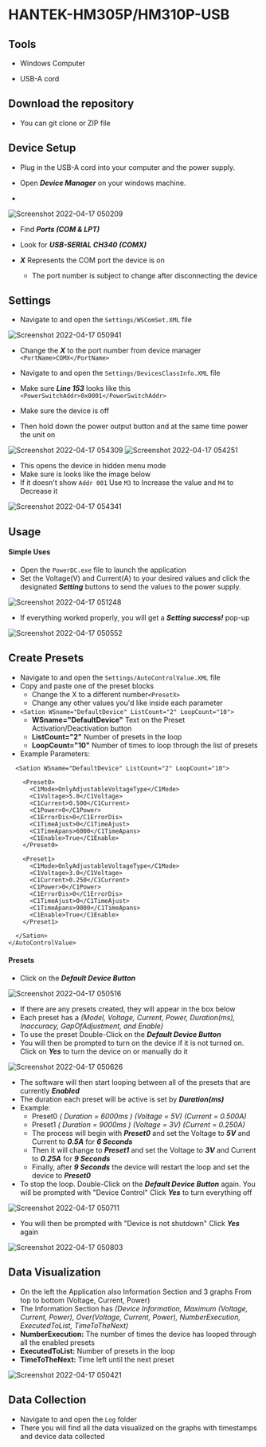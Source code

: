 # HANTEK-HM305P/HM310P-USB


## Tools
- Windows Computer

- USB-A cord

## Download the repository 
- You can git clone or ZIP file

## Device Setup
- Plug in the USB-A cord into your computer and the power supply.

- Open ***Device Manager*** on your windows machine.
- 
![Screenshot 2022-04-17 050209](https://user-images.githubusercontent.com/83417785/163708110-de8bfc37-fa26-49dc-9735-021e51673911.jpg)

- Find ***Ports (COM & LPT)***

- Look for ***USB-SERIAL CH340 (COMX)***

- ***X*** Represents the COM port the device is on
   - The port number is subject to change after disconnecting the device

## Settings

- Navigate to and open the ```Settings/WSComSet.XML``` file

![Screenshot 2022-04-17 050941](https://user-images.githubusercontent.com/83417785/163708112-171870e4-35c0-4884-99c1-6a547dcacd1b.jpg)

- Change the ***X*** to the port number from device manager ```<PortName>COMX</PortName>```

- Navigate to and open the ```Settings/DevicesClassInfo.XML``` file

- Make sure ***Line 153*** looks like this ```<PowerSwitchAddr>0x0001</PowerSwitchAddr>```

- Make sure the device is off 
- Then hold down the power output button and at the same time power the unit on

![Screenshot 2022-04-17 054309](https://user-images.githubusercontent.com/83417785/163709147-29a78237-17d2-458b-b75e-80d1ec2d32e3.jpg)
![Screenshot 2022-04-17 054251](https://user-images.githubusercontent.com/83417785/163709148-7c6d7eab-ea7f-47c5-96e5-547b09bd559b.jpg)

- This opens the device in hidden menu mode
- Make sure is looks like the image below 
- If it doesn't show  ```Addr 001``` Use ```M3``` to Increase the value and ```M4``` to Decrease it

![Screenshot 2022-04-17 054341](https://user-images.githubusercontent.com/83417785/163709149-aaa36771-4cc6-47e4-a463-ef582d6f63cf.jpg)


## Usage 
#### Simple Uses
- Open the ```PowerDC.exe``` file to launch the application
- Set the Voltage(V) and Current(A) to your desired values and click the designated ***Setting*** buttons to send the values to the power supply.

![Screenshot 2022-04-17 051248](https://user-images.githubusercontent.com/83417785/163708243-14c13993-5dc5-4ae7-ab3a-14ab0b65ac06.jpg)

- If everything worked properly, you will get a ***Setting success!*** pop-up

![Screenshot 2022-04-17 050552](https://user-images.githubusercontent.com/83417785/163708116-82e4c53a-8ceb-42bc-974b-e614aa0c1fdd.jpg)

## Create Presets
- Navigate to and open the ```Settings/AutoControlValue.XML``` file 
- Copy and paste one of the preset blocks
  - Change the X to a different number```<PresetX>```
  - Change any other values you'd like inside each parameter
- ```<Sation WSname="DefaultDevice" ListCount="2" LoopCount="10">```
  - **WSname="DefaultDevice"** Text on the Preset Activation/Deactivation button
  - **ListCount="2"** Number of presets in the loop
  - **LoopCount="10"** Number of times to loop through the list of presets
- Example Parameters:
```<AutoControlValue>
  <Sation WSname="DefaultDevice" ListCount="2" LoopCount="10">

    <Preset0>
      <C1Mode>OnlyAdjustableVoltageType</C1Mode>
      <C1Voltage>5.0</C1Voltage>
      <C1Current>0.500</C1Current>
      <C1Power>0</C1Power>
      <C1ErrorDis>0</C1ErrorDis>
      <C1TimeAjust>0</C1TimeAjust>
      <C1TimeApans>6000</C1TimeApans>
      <C1Enable>True</C1Enable>
    </Preset0>

    <Preset1>
      <C1Mode>OnlyAdjustableVoltageType</C1Mode>
      <C1Voltage>3.0</C1Voltage>
      <C1Current>0.250</C1Current>
      <C1Power>0</C1Power>
      <C1ErrorDis>0</C1ErrorDis>
      <C1TimeAjust>0</C1TimeAjust>
      <C1TimeApans>9000</C1TimeApans>
      <C1Enable>True</C1Enable>
    </Preset1>

  </Sation>
</AutoControlValue> 
```

#### Presets
- Click on the ***Default Device Button***

![Screenshot 2022-04-17 050516](https://user-images.githubusercontent.com/83417785/163708117-70896818-5c0b-4ddc-97ac-48382f8b7719.jpg)

- If there are any presets created, they will appear in the box below
- Each preset has a *(Model, Voltage, Current, Power, Duration(ms), Inaccuracy, GapOfAdjustment, and Enable)*
- To use the preset Double-Click on the ***Default Device Button***
- You will then be prompted to turn on the device if it is not turned on. Click on ***Yes*** to turn the device on or manually do it

![Screenshot 2022-04-17 050626](https://user-images.githubusercontent.com/83417785/163708115-80da982c-e5cf-4b57-8044-3b2735e213e3.jpg)

- The software will then start looping between all of the presets that are currently ***Enabled***
- The duration each preset will be active is set by ***Duration(ms)***
- Example:
  -  Preset0 *( Duration = 6000ms ) (Voltage = 5V) (Current = 0.500A)*
  -  Preset1 *( Duration = 9000ms ) (Voltage = 3V) (Current = 0.250A)*
  -  The process will begin with ***Preset0*** and set the Voltage to ***5V*** and Current to ***0.5A*** for ***6 Seconds***
  -  Then it will change to ***Preset1*** and set the Voltage to ***3V*** and Current to ***0.25A*** for ***9 Seconds***
  -  Finally, after ***9 Seconds*** the device will restart the loop and set the device to ***Preset0*** 
- To stop the loop. Double-Click on the ***Default Device Button*** again. You will be prompted with "Device Control" Click ***Yes*** to turn everything off

![Screenshot 2022-04-17 050711](https://user-images.githubusercontent.com/83417785/163708325-3e980171-d30b-4a3c-9ceb-997a5b7a317d.jpg)

- You will then be prompted with "Device is not shutdown" Click ***Yes*** again

![Screenshot 2022-04-17 050803](https://user-images.githubusercontent.com/83417785/163708113-a1998470-5eef-42dd-89b0-4bbfddf2a352.jpg)


## Data Visualization
- On the left the Application also Information Section and 3 graphs From top to bottom (Voltage, Current, Power)
- The Information Section has *(Device Information, Maximum (Voltage, Current, Power), Over(Voltage, Current, Power), NumberExecution, ExecutedToList, TimeToTheNext)*
- **NumberExecution:** The number of times the device has looped through all the enabled presets
- **ExecutedToList:** Number of presets in the loop
- **TimeToTheNext:** Time left until the next preset

![Screenshot 2022-04-17 050421](https://user-images.githubusercontent.com/83417785/163708118-b221d825-99b3-4088-9b4e-d34e3a2eee4d.jpg)

## Data Collection
- Navigate to and open the ```Log``` folder
- There you will find all the data visualized on the graphs with timestamps and device data collected
